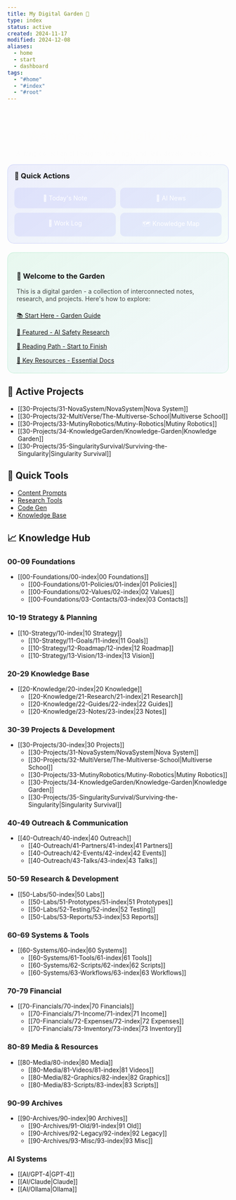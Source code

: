 ```yaml
---
title: My Digital Garden 🌱
type: index
status: active
created: 2024-11-17
modified: 2024-12-08
aliases:
  - home
  - start
  - dashboard
tags:
  - "#home"
  - "#index"
  - "#root"
---
```


<div style="
  text-align: center;
  margin: 20px 0;
  animation: fadeIn 1s ease-in;
">
  <h1 style="
    font-size: 2em;
    margin-bottom: 5px;
    background: linear-gradient(90deg, #FF7C30, #FFB630);
    -webkit-background-clip: text;
    -webkit-text-fill-color: transparent;
  ">Welcome to My Digital Garden</h1>
  <p style="
    font-size: 1em;
    opacity: 0.8;
  ">A living collection of thoughts, learnings, and daily development logs - training ground for my AI companions</p>
</div>

<div style="
  display: grid;
  grid-template-columns: repeat(auto-fit, minmax(300px, 1fr));
  gap: 20px;
  margin: 20px 0;
">

<!-- Quick Actions Panel -->
<div style="
  background: linear-gradient(145deg, rgba(88, 101, 242, 0.1) 0%, rgba(101, 242, 193, 0.05) 100%);
  border-radius: 15px;
  padding: 15px;
  border: 1px solid rgba(88, 101, 242, 0.2);
">
  <h3 style="margin-top: 0;">🎯 Quick Actions</h3>
  <div style="
    display: grid;
    grid-template-columns: repeat(2, 1fr);
    gap: 10px;
    margin-top: 15px;
  ">
    <a href="Daily-Notes/{{today}}" style="
      background: rgba(88, 101, 242, 0.1);
      padding: 15px;
      border-radius: 10px;
      text-align: center;
      text-decoration: none;
      color: white;
      transition: all 0.2s ease;
    ">📝 Today's Note</a>
    <a href="AI News/AI-News-{{today}}" style="
      background: rgba(88, 101, 242, 0.1);
      padding: 15px;
      border-radius: 10px;
      text-align: center;
      text-decoration: none;
      color: white;
      transition: all 0.2s ease;
    ">📰 AI News</a>
    <a href="work-efforts/WE0001-{{todayCompact}}" style="
      background: rgba(88, 101, 242, 0.1);
      padding: 15px;
      border-radius: 10px;
      text-align: center;
      text-decoration: none;
      color: white;
      transition: all 0.2s ease;
    ">💼 Work Log</a>
    <a href="Knowledge/Map" style="
      background: rgba(88, 101, 242, 0.1);
      padding: 15px;
      border-radius: 10px;
      text-align: center;
      text-decoration: none;
      color: white;
      transition: all 0.2s ease;
    ">🗺️ Knowledge Map</a>
  </div>
</div>

<!-- Garden Areas -->
<div style="
  background: linear-gradient(145deg, rgba(46, 204, 113, 0.1) 0%, rgba(52, 152, 219, 0.05) 100%);
  border-radius: 15px;
  padding: 20px;
  border: 1px solid rgba(46, 204, 113, 0.2);
">
  <h3>🌱 Welcome to the Garden</h3>
  <p style="margin: 10px 0 20px 0; opacity: 0.8;">
    This is a digital garden - a collection of interconnected notes, research, and projects. Here's how to explore:
  </p>
  <div style="margin-top: 15px;">
    <div style="
      display: flex;
      justify-content: space-between;
      align-items: center;
      margin-bottom: 15px;
    ">
      <a href="start-here">📚 Start Here - Garden Guide</a>
    </div>
    <div style="
      display: flex;
      justify-content: space-between;
      align-items: center;
      margin-bottom: 15px;
    ">
      <a href="featured">🌟 Featured - AI Safety Research</a>
    </div>
    <div style="
      display: flex;
      justify-content: space-between;
      align-items: center;
      margin-bottom: 15px;
    ">
      <a href="reading-path">📖 Reading Path - Start to Finish</a>
    </div>
    <div style="
      display: flex;
      justify-content: space-between;
      align-items: center;
    ">
      <a href="key-resources">🔑 Key Resources - Essential Docs</a>
    </div>
  </div>
</div>

</div>

## 🤖 Active Projects

- [[30-Projects/31-NovaSystem/NovaSystem|Nova System]]
- [[30-Projects/32-MultiVerse/The-Multiverse-School|Multiverse School]]
- [[30-Projects/33-MutinyRobotics/Mutiny-Robotics|Mutiny Robotics]]
- [[30-Projects/34-KnowledgeGarden/Knowledge-Garden|Knowledge Garden]]
- [[30-Projects/35-SingularitySurvival/Surviving-the-Singularity|Singularity Survival]]

## 🎯 Quick Tools

- [Content Prompts](Prompts/Content)
- [Research Tools](Prompts/Research)
- [Code Gen](Prompts/Code)
- [Knowledge Base](Knowledge/Index)

## 📈 Knowledge Hub

### 00-09 Foundations
- [[00-Foundations/00-index|00 Foundations]]
  - [[00-Foundations/01-Policies/01-index|01 Policies]]
  - [[00-Foundations/02-Values/02-index|02 Values]]
  - [[00-Foundations/03-Contacts/03-index|03 Contacts]]

### 10-19 Strategy & Planning
- [[10-Strategy/10-index|10 Strategy]]
  - [[10-Strategy/11-Goals/11-index|11 Goals]]
  - [[10-Strategy/12-Roadmap/12-index|12 Roadmap]]
  - [[10-Strategy/13-Vision/13-index|13 Vision]]

### 20-29 Knowledge Base
- [[20-Knowledge/20-index|20 Knowledge]]
  - [[20-Knowledge/21-Research/21-index|21 Research]]
  - [[20-Knowledge/22-Guides/22-index|22 Guides]]
  - [[20-Knowledge/23-Notes/23-index|23 Notes]]

### 30-39 Projects & Development
- [[30-Projects/30-index|30 Projects]]
  - [[30-Projects/31-NovaSystem/NovaSystem|Nova System]]
  - [[30-Projects/32-MultiVerse/The-Multiverse-School|Multiverse School]]
  - [[30-Projects/33-MutinyRobotics/Mutiny-Robotics|Mutiny Robotics]]
  - [[30-Projects/34-KnowledgeGarden/Knowledge-Garden|Knowledge Garden]]
  - [[30-Projects/35-SingularitySurvival/Surviving-the-Singularity|Singularity Survival]]

### 40-49 Outreach & Communication
- [[40-Outreach/40-index|40 Outreach]]
  - [[40-Outreach/41-Partners/41-index|41 Partners]]
  - [[40-Outreach/42-Events/42-index|42 Events]]
  - [[40-Outreach/43-Talks/43-index|43 Talks]]

### 50-59 Research & Development
- [[50-Labs/50-index|50 Labs]]
  - [[50-Labs/51-Prototypes/51-index|51 Prototypes]]
  - [[50-Labs/52-Testing/52-index|52 Testing]]
  - [[50-Labs/53-Reports/53-index|53 Reports]]

### 60-69 Systems & Tools
- [[60-Systems/60-index|60 Systems]]
  - [[60-Systems/61-Tools/61-index|61 Tools]]
  - [[60-Systems/62-Scripts/62-index|62 Scripts]]
  - [[60-Systems/63-Workflows/63-index|63 Workflows]]

### 70-79 Financial
- [[70-Financials/70-index|70 Financials]]
  - [[70-Financials/71-Income/71-index|71 Income]]
  - [[70-Financials/72-Expenses/72-index|72 Expenses]]
  - [[70-Financials/73-Inventory/73-index|73 Inventory]]

### 80-89 Media & Resources
- [[80-Media/80-index|80 Media]]
  - [[80-Media/81-Videos/81-index|81 Videos]]
  - [[80-Media/82-Graphics/82-index|82 Graphics]]
  - [[80-Media/83-Scripts/83-index|83 Scripts]]

### 90-99 Archives
- [[90-Archives/90-index|90 Archives]]
  - [[90-Archives/91-Old/91-index|91 Old]]
  - [[90-Archives/92-Legacy/92-index|92 Legacy]]
  - [[90-Archives/93-Misc/93-index|93 Misc]]

### AI Systems
- [[AI/GPT-4|GPT-4]]
- [[AI/Claude|Claude]]
- [[AI/Ollama|Ollama]]

<style>
@keyframes fadeIn {
  from { opacity: 0; transform: translateY(20px); }
  to { opacity: 1; transform: translateY(0); }
}

a:hover {
  transform: translateY(-2px);
  box-shadow: 0 5px 15px rgba(0,0,0,0.2);
}

@keyframes pulse {
  0% { transform: scale(1); }
  50% { transform: scale(1.05); }
  100% { transform: scale(1); }
}

.pulse-on-hover:hover {
  animation: pulse 1s infinite;
}

a {
  transition: all 0.3s ease;
}

a:hover {
  transform: translateY(-2px);
  box-shadow: 0 5px 15px rgba(0,0,0,0.2);
}
</style>

<script>
document.addEventListener('DOMContentLoaded', function() {
    const today = new Date();
    const dateString = today.getFullYear() + '-' +
        String(today.getMonth() + 1).padStart(2, '0') + '-' +
        String(today.getDate()).padStart(2, '0');
    const compactDate = String(today.getMonth() + 1).padStart(2, '0') +
        String(today.getDate()).padStart(2, '0') +
        today.getFullYear();

    // Update Daily Note link
    const dailyNoteLink = document.querySelector('a[href^="Daily-Notes/"]');
    if (dailyNoteLink) {
        dailyNoteLink.href = `Daily-Notes/${dateString}`;
    }

    // Update AI News link
    const aiNewsLink = document.querySelector('a[href^="AI News/"]');
    if (aiNewsLink) {
        aiNewsLink.href = `AI News/AI-News-${dateString}`;
    }

    // Update Work Log link
    const workLogLink = document.querySelector('a[href^="work-efforts/"]');
    if (workLogLink) {
        workLogLink.href = `work-efforts/WE0001-${compactDate}`;
    }
});
</script>

